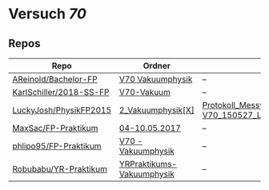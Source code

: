 # Versuch *70*

## Repos

|                           Repo                           |                                                  Ordner                                                   |                                                                                                                                                                                         PDFs                                                                                                                                                                                          |
|----------------------------------------------------------|-----------------------------------------------------------------------------------------------------------|---------------------------------------------------------------------------------------------------------------------------------------------------------------------------------------------------------------------------------------------------------------------------------------------------------------------------------------------------------------------------------------|
|[AReinold/Bachelor-FP](../repo/AReinold/Bachelor-FP)      |[V70 Vakuumphysik](https://github.com/AReinold/Bachelor-FP/tree/master/V70%20Vakuumphysik)                 |–                                                                                                                                                                                                                                                                                                                                                                                      |
|[KarlSchiller/2018-SS-FP](../repo/KarlSchiller/2018-SS-FP)|[V70-Vakuum](https://github.com/KarlSchiller/2018-SS-FP/tree/master/V70-Vakuum)                            |–                                                                                                                                                                                                                                                                                                                                                                                      |
|[LuckyJosh/PhysikFP2015](../repo/LuckyJosh/PhysikFP2015)  |[2_Vakuumphysik[X]](https://github.com/LuckyJosh/PhysikFP2015/tree/master/2_Vakuumphysik%5BX%5D)           |[Protokoll_Messwerte.pdf](https://docs.google.com/viewer?url=https://raw.githubusercontent.com/LuckyJosh/PhysikFP2015/master/2_Vakuumphysik%5BX%5D/Protokoll_Messwerte.pdf)<br/>[V70_150527_Luckey_Wollenberg_Kor1.pdf](https://docs.google.com/viewer?url=https://raw.githubusercontent.com/LuckyJosh/PhysikFP2015/master/2_Vakuumphysik%5BX%5D/V70_150527_Luckey_Wollenberg_Kor1.pdf)|
|[MaxSac/FP-Praktikum](../repo/MaxSac/FP-Praktikum)        |[04-10.05.2017](https://github.com/MaxSac/FP-Praktikum/tree/master/04-10.05.2017)                          |–                                                                                                                                                                                                                                                                                                                                                                                      |
|[phlipo95/FP-Praktikum](../repo/phlipo95/FP-Praktikum)    |[V70 - Vakuumphysik](https://github.com/phlipo95/FP-Praktikum/tree/master/V70%20-%20Vakuumphysik)          |–                                                                                                                                                                                                                                                                                                                                                                                      |
|[Robubabu/YR-Praktikum](../repo/Robubabu/YR-Praktikum)    |[YRPraktikums-Vakuumphysik](https://github.com/Robubabu/YR-Praktikum/tree/master/YRPraktikums-Vakuumphysik)|–                                                                                                                                                                                                                                                                                                                                                                                      |
